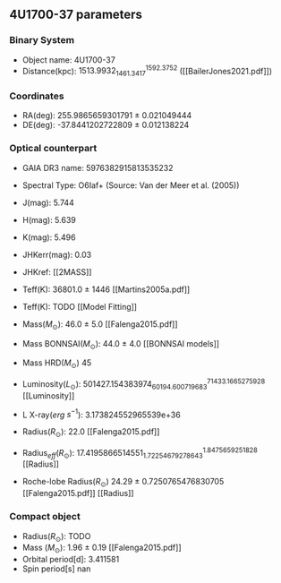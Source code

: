 
## 4U1700-37 parameters

### **Binary System**
- Object name:          4U1700-37
- Distance(kpc):        $1513.9932_{1461.3417}^{1592.3752}$  ([[BailerJones2021.pdf]])


### **Coordinates**
- RA(deg):          255.9865659301791 $\pm$ 0.021049444
- DE(deg):          -37.8441202722809 $\pm$ 0.012138224


### **Optical counterpart**
- GAIA DR3 name:        5976382915813535232
- Spectral Type:        O6Iaf+   (Source: Van der Meer et al. (2005))

- J(mag):           5.744
- H(mag):           5.639
- K(mag):           5.496
- JHKerr(mag):      0.03
- JHKref:           [[2MASS]]

- Teff(K):          36801.0 $\pm$ 1446 [[Martins2005a.pdf]]
- Teff(K):          TODO [[Model Fitting]]

- Mass($M_{\odot}$):               46.0 $\pm$ 5.0 [[Falenga2015.pdf]]
- Mass BONNSAI($M_{\odot}$):       44.0 $\pm$ 4.0 [[BONNSAI models]]
- Mass HRD($M_{\odot}$)            45

- Luminosity($L_{\odot}$):         $501427.154383974_{60194.600719683}^{71433.1665275928}$ [[Luminosity]]
- L X-ray($erg$ $s^{-1}$):          3.173824552965539e+36

- Radius($R_{\odot}$):                 22.0 [[Falenga2015.pdf]]
- Radius$_{eff}$($R_{\odot}$):           $17.4195866514551_{1.72254679278643}^{1.8475659251828}$ [[Radius]]
- Roche-lobe Radius($R_{\odot}$)       24.29 $\pm$ 0.7250765476830705 [[Falenga2015.pdf]] [[Radius]]


### **Compact object**
- Radius($R_{\odot}$):             TODO
- Mass ($M_{\odot}$):              1.96 $\pm$ 0.19 [[Falenga2015.pdf]]
- Orbital period[d]:        3.411581
- Spin period[s]            nan
